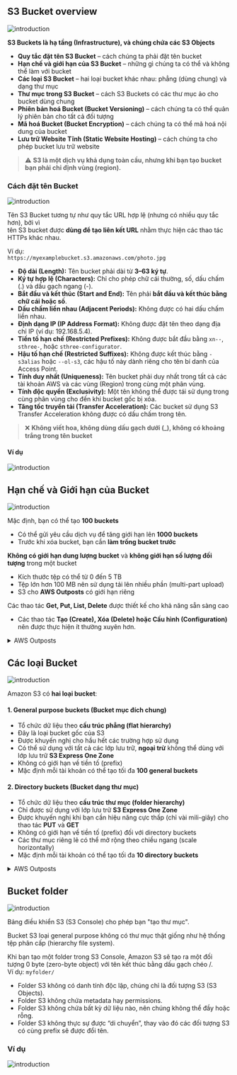 ## S3 Bucket overview

![introduction](../images/s3-bucket-overview.png)

**S3 Buckets là hạ tầng (Infrastructure), và chúng chứa các S3 Objects**

- **Quy tắc đặt tên S3 Bucket** – cách chúng ta phải đặt tên bucket
- **Hạn chế và giới hạn của S3 Bucket** – những gì chúng ta có thể và không thể làm với bucket
- **Các loại S3 Bucket** – hai loại bucket khác nhau: phẳng (dùng chung) và dạng thư mục
- **Thư mục trong S3 Bucket** – cách S3 Buckets có các thư mục ảo cho bucket dùng chung
- **Phiên bản hoá Bucket (Bucket Versioning)** – cách chúng ta có thể quản lý phiên bản cho tất cả đối tượng
- **Mã hoá Bucket (Bucket Encryption)** – cách chúng ta có thể mã hoá nội dung của bucket
- **Lưu trữ Website Tĩnh (Static Website Hosting)** – cách chúng ta cho phép bucket lưu trữ website

> ⚠️ **S3 là một dịch vụ khả dụng toàn cầu, nhưng khi bạn tạo bucket bạn phải chỉ định vùng (region).**

### Cách đặt tên Bucket

![introduction](../images/s3-bucket-naming-rules.png)

Tên S3 Bucket tương tự như quy tắc URL hợp lệ (nhưng có nhiều quy tắc hơn), bởi vì  
tên S3 bucket được **dùng để tạo liên kết URL** nhằm thực hiện các thao tác HTTPs khác nhau.

Ví dụ:  
`https://myexamplebucket.s3.amazonaws.com/photo.jpg`

- **Độ dài (Length):** Tên bucket phải dài từ **3–63 ký tự**.
- **Ký tự hợp lệ (Characters):** Chỉ cho phép chữ cái thường, số, dấu chấm (.) và dấu gạch ngang (-).
- **Bắt đầu và kết thúc (Start and End):** Tên phải **bắt đầu và kết thúc bằng chữ cái hoặc số**.
- **Dấu chấm liền nhau (Adjacent Periods):** Không được có hai dấu chấm liền nhau.
- **Định dạng IP (IP Address Format):** Không được đặt tên theo dạng địa chỉ IP (ví dụ: 192.168.5.4).
- **Tiền tố hạn chế (Restricted Prefixes):** Không được bắt đầu bằng `xn--`, `sthree-`, hoặc `sthree-configurator`.
- **Hậu tố hạn chế (Restricted Suffixes):** Không được kết thúc bằng `-s3alias` hoặc `--ol-s3`, các hậu tố này dành riêng cho tên bí danh của Access Point.
- **Tính duy nhất (Uniqueness):** Tên bucket phải duy nhất trong tất cả các tài khoản AWS và các vùng (Region) trong cùng một phân vùng.
- **Tính độc quyền (Exclusivity):** Một tên không thể được tái sử dụng trong cùng phân vùng cho đến khi bucket gốc bị xóa.
- **Tăng tốc truyền tải (Transfer Acceleration):** Các bucket sử dụng S3 Transfer Acceleration không được có dấu chấm trong tên.

> ❌ **Không viết hoa, không dùng dấu gạch dưới (\_), không có khoảng trắng trong tên bucket**

#### Ví dụ

![introduction](../images/s3-bucket-naming-rules-example.png)

## Hạn chế và Giới hạn của Bucket

![introduction](../images/s3-bucket-restrictions-and-limitations.png)

Mặc định, bạn có thể tạo **100 buckets**

- Có thể gửi yêu cầu dịch vụ để tăng giới hạn lên **1000 buckets**
- Trước khi xóa bucket, bạn cần **làm trống bucket trước**

**Không có giới hạn dung lượng bucket** và **không giới hạn số lượng đối tượng** trong một bucket

- Kích thước tệp có thể từ 0 đến 5 TB
- Tệp lớn hơn 100 MB nên sử dụng tải lên nhiều phần (multi-part upload)
- S3 cho **AWS Outposts** có giới hạn riêng

Các thao tác **Get, Put, List, Delete** được thiết kế cho khả năng sẵn sàng cao

- Các thao tác **Tạo (Create), Xóa (Delete) hoặc Cấu hình (Configuration)** nên được thực hiện ít thường xuyên hơn.

<details>
<summary>AWS Outposts</summary>

_AWS Outposts is a family of fully managed solutions delivering AWS infrastructure and services to virtually any on-premises or edge location for a truly consistent hybrid experience. Outposts solutions allow you to extend and run native AWS services on premises, and is available in a variety of form factors, from 1U and 2U Outposts servers to 42U Outposts racks, and multiple rack deployments._

</details>

## Các loại Bucket

![introduction](../images/s3-bucket-types.png)

Amazon S3 có **hai loại bucket**:

#### 1. General purpose buckets (Bucket mục đích chung)

- Tổ chức dữ liệu theo **cấu trúc phẳng (flat hierarchy)**
- Đây là loại bucket gốc của S3
- Được khuyến nghị cho hầu hết các trường hợp sử dụng
- Có thể sử dụng với tất cả các lớp lưu trữ, **ngoại trừ** không thể dùng với lớp lưu trữ **S3 Express One Zone**
- Không có giới hạn về tiền tố (prefix)
- Mặc định mỗi tài khoản có thể tạo tối đa **100 general buckets**

#### 2. Directory buckets (Bucket dạng thư mục)

- Tổ chức dữ liệu theo **cấu trúc thư mục (folder hierarchy)**
- Chỉ được sử dụng với lớp lưu trữ **S3 Express One Zone**
- Được khuyến nghị khi bạn cần hiệu năng cực thấp (chỉ vài mili-giây) cho thao tác **PUT** và **GET**
- Không có giới hạn về tiền tố (prefix) đối với directory buckets
- Các thư mục riêng lẻ có thể mở rộng theo chiều ngang (scale horizontally)
- Mặc định mỗi tài khoản có thể tạo tối đa **10 directory buckets**

<details>
<summary>AWS Outposts</summary>

_Amazon S3 Express One Zone is a high-performance, single-Availability Zone storage class purpose-built to deliver consistent single-digit millisecond data access for your most frequently accessed data and latency-sensitive applications. S3 Express One Zone delivers data access speed up to 10x faster and request costs up to 80% lower than S3 Standard._

</details>

## Bucket folder

![introduction](../images/s3-bucket-folder.png)

Bảng điều khiển S3 (S3 Console) cho phép bạn "tạo thư mục".

Bucket S3 loại general purpose không có thư mục thật giống như hệ thống tệp phân cấp (hierarchy file system).

Khi bạn tạo một folder trong S3 Console, Amazon S3 sẽ tạo ra một đối tượng 0 byte (zero-byte object) với tên kết thúc bằng dấu gạch chéo /.  
Ví dụ: `myfolder/`

- Folder S3 không có danh tính độc lập, chúng chỉ là đối tượng S3 (S3 Objects).
- Folder S3 không chứa metadata hay permissions.
- Folder S3 không chứa bất kỳ dữ liệu nào, nên chúng không thể đầy hoặc rỗng.
- Folder S3 không thực sự được “di chuyển”, thay vào đó các đối tượng S3 có cùng prefix sẽ được đổi tên.

### Ví dụ

![introduction](../images/s3-bucket-folder-example.png)
